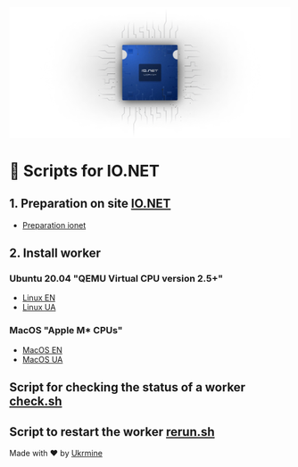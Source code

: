 ![Image alt](https://github.com/ukrmine/ionet/blob/main/pics/mAa0QmH3Nl9IyKqDAZzvuFNZhE0.webp)

# :checkered_flag: Scripts for IO.NET 

## 1. Preparation on site <a href="https://cloud.io.net/worker/devices/" target="_blank">IO.NET</a>

- <a href="https://github.com/ukrmine/ionet/blob/main/DOCS/EN/Preparation_ionet_EN.md#1-preparation-on-site-ionet" target="_blank">Preparation ionet</a>

## 2. Install worker 
### Ubuntu 20.04 "QEMU Virtual CPU version 2.5+"

- [Linux EN](DOCS/EN/Install_linux_EN.md)
- [Linux UA](DOCS/UA/Install_linux_UA.md)

### MacOS "Apple M* CPUs"

- [MacOS EN](DOCS/EN/Install_mac_EN.md)
- [MacOS UA](DOCS/UA/Install_mac_UA.md)

## Script for checking the status of a worker <a href="https://github.com/ukrmine/ionet/raw/main/check.sh" target="_blank">check.sh</a>

## Script to restart the worker <a href="https://github.com/ukrmine/ionet/raw/main/rerun.sh" target="_blank">rerun.sh</a>
  
  Made with :heart: by <a href="https://github.com/ukrmine" target="_blank">Ukrmine</a>

